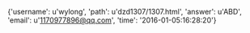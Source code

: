 {'username': u'wylong', 'path': u'dzd1307/1307.html', 'answer': u'ABD', 'email': u'1170977896@qq.com', 'time': '2016-01-05:16:28:20'}